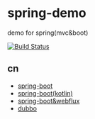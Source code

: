 # spring-demo
demo for spring(mvc&amp;boot)

[![Build Status](https://travis-ci.com/Earth-1610/spring-demo.svg?branch=master)](https://travis-ci.com/Earth-1610/spring-demo)

## cn
- [spring-boot](https://github.com/Earth-1610/spring-demo/tree/master/cn/springboot-demo)
- [spring-boot(kotlin)](https://github.com/Earth-1610/spring-demo/tree/master/cn/kotlin-demo)
- [spring-boot&webflux](https://github.com/Earth-1610/spring-demo/tree/master/cn/springboot-webflux-demo)
- [dubbo](https://github.com/Earth-1610/spring-demo/tree/master/cn/dubbo-demo)
